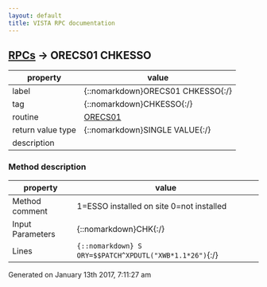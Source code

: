 ```yaml
---
layout: default
title: VISTA RPC documentation
---
```




## [RPCs](TableOfContent.md) &#8594; ORECS01 CHKESSO 

 property | value 
--- | --- 
 label | {::nomarkdown}ORECS01 CHKESSO{:/}
 tag | {::nomarkdown}CHKESSO{:/}
 routine | [ORECS01](http://code.osehra.org/dox/Routine_ORECS01_source.html)
 return value type | {::nomarkdown}SINGLE VALUE{:/}
 description | 


### Method description

 property | value 
 --- | --- 
 Method comment | 1=ESSO installed on site  0=not installed
 Input Parameters | {::nomarkdown}CHK{:/}
 Lines | ```{::nomarkdown} S ORY=$$PATCH^XPDUTL("XWB*1.1*26")```{:/}




 Generated on January 13th 2017, 7:11:27 am